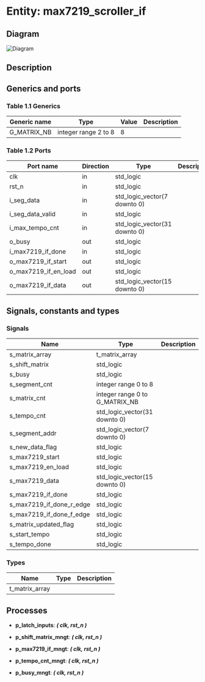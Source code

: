 # Entity: max7219_scroller_if
## Diagram
![Diagram](max7219_scroller_if.svg "Diagram")
## Description
## Generics and ports
### Table 1.1 Generics
| Generic name | Type                 | Value | Description |
| ------------ | -------------------- | ----- | ----------- |
| G_MATRIX_NB  | integer range 2 to 8 | 8     |             |
### Table 1.2 Ports
| Port name            | Direction | Type                          | Description |
| -------------------- | --------- | ----------------------------- | ----------- |
| clk                  | in        | std_logic                     |             |
| rst_n                | in        | std_logic                     |             |
| i_seg_data           | in        | std_logic_vector(7 downto 0)  |             |
| i_seg_data_valid     | in        | std_logic                     |             |
| i_max_tempo_cnt      | in        | std_logic_vector(31 downto 0) |             |
| o_busy               | out       | std_logic                     |             |
| i_max7219_if_done    | in        | std_logic                     |             |
| o_max7219_if_start   | out       | std_logic                     |             |
| o_max7219_if_en_load | out       | std_logic                     |             |
| o_max7219_if_data    | out       | std_logic_vector(15 downto 0) |             |
## Signals, constants and types
### Signals
| Name                     | Type                           | Description |
| ------------------------ | ------------------------------ | ----------- |
| s_matrix_array           | t_matrix_array                 |             |
| s_shift_matrix           | std_logic                      |             |
| s_busy                   | std_logic                      |             |
| s_segment_cnt            | integer range 0 to 8           |             |
| s_matrix_cnt             | integer range 0 to G_MATRIX_NB |             |
| s_tempo_cnt              | std_logic_vector(31 downto 0)  |             |
| s_segment_addr           | std_logic_vector(7 downto 0)   |             |
| s_new_data_flag          | std_logic                      |             |
| s_max7219_start          | std_logic                      |             |
| s_max7219_en_load        | std_logic                      |             |
| s_max7219_data           | std_logic_vector(15 downto 0)  |             |
| s_max7219_if_done        | std_logic                      |             |
| s_max7219_if_done_r_edge | std_logic                      |             |
| s_max7219_if_done_f_edge | std_logic                      |             |
| s_matrix_updated_flag    | std_logic                      |             |
| s_start_tempo            | std_logic                      |             |
| s_tempo_done             | std_logic                      |             |
### Types
| Name           | Type | Description |
| -------------- | ---- | ----------- |
| t_matrix_array |      |             |
## Processes
- **p_latch_inputs**: ***( clk, rst_n )***

- **p_shift_matrix_mngt**: ***( clk, rst_n )***

- **p_max7219_if_mngt**: ***( clk, rst_n )***

- **p_tempo_cnt_mngt**: ***( clk, rst_n )***

- **p_busy_mngt**: ***( clk, rst_n )***

